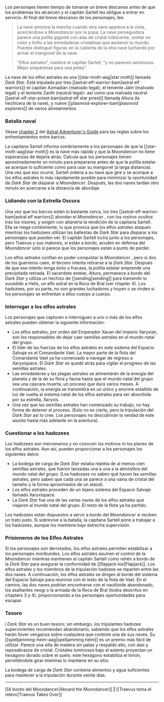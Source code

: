 Los personajes tienen tiempo de tomarse un breve descanso antes de que los problemas les alcancen y el capitán Sartell les obligue a entrar en servicio. Al final del breve descanso de los personajes, lee:  

> La nave aminora la marcha cuando otra nave aparece a la vista, acercándose a  _Moondancer_ por la popa. La nave perseguidora parece una polilla gigante con alas de cristal iridiscente, similar en color y brillo a las enredaderas cristalinas que asolaron tu mundo. Puedes distinguir figuras en la cubierta de la otra nave luchando por armar el mangonel de la nave.
> 
> "Elfos astrales", maldice el capitán Sartell, "y no parecen amistosos. Mejor prepárense para una pelea".

La nave de los elfos astrales es una [[star-moth-aag|star moth]] llamada  _Dark Star_. Está tripulada por tres [[astral-elf-warrior-bam|astral elf warriors]]-el capitán Azmadian (malvado legal), el teniente Jalin (malvado legal) y el teniente Zanth (neutral legal)- así como una malvada neutral [[astral-elf-star-priest-bam|astral elf star priest]] llamada Altura (la hechicera de la nave), y nueve [[plasmoid-explorer-bam|plasmoid explorers]] de varios alineamientos.  

### Batalla naval

Véase [chapter 2](https://5etools-mirror-1.github.io/variantrules.html#ship-to-ship%20combat_aag) del [Astral Adventurer's Guide](https://5etools-mirror-1.github.io/book.html#AAG) para las reglas sobre los enfrentamientos entre barcos.

La capitana Sartell informa sombríamente a los personajes de que la [[star-moth-aag|star moth]] es la nave más rápida y que la  _Moondancer_ no tiene esperanzas de dejarla atrás. Calcula que los personajes tienen aproximadamente un minuto para prepararse antes de que la polilla estelar se acerque lo suficiente como para usar su mangonel (a larga distancia). Una vez que eso ocurre, Sartell ordena a su nave que gire y se acerque a los elfos astrales lo más rápidamente posible para minimizar la oportunidad de  _Dark Star_ de disparar a  _Moondancer_. Después, las dos naves tardan otro minuto en acercarse a la distancia de abordaje.

### Lidiando con la Estrella Oscura

Una vez que los barcos están lo bastante cerca, los tres [[astral-elf-warrior-bam|astral elf warriors]] abordan el  _Moondancer_ , con los rostros ocultos tras los visores, y exigen con altanería la rendición de la capitana Sartell. Ella se niega cortésmente, lo que provoca que los elfos astrales ataquen mientras los hadozees utilizan las ballestas de  _Dark Star_ para disparar a los personajes que pueden ver. El capitán Sartell lucha junto a los personajes, pero Traevus y sus matones, si están a bordo, acuden en defensa del  _Moondancer_ sólo si parece que los personajes están a punto de perder.

Los elfos astrales confían en poder conquistar la  _Moondancer_ , pero si dos de los guerreros caen, el tercero intenta retirarse a la  _Dark Star_. Después de que ese intento tenga éxito o fracase, la polilla estelar emprende una precipitada retirada. El sacerdote estelar, Altura, permanece a bordo del  _Dark Star_ y utiliza un hechizo de [[sending|sending]] para transmitir lo sucedido a Helix, un elfo astral en la Roca de Bral (ver chapter 4). Los hadozees, por su parte, no son grandes luchadores y huyen o se rinden si los personajes se enfrentan a ellos cuerpo a cuerpo.

### Interrogar a los elfos astrales

Los personajes que capturen e interroguen a uno o más de los elfos astrales pueden obtener la siguiente información:  

  * Los elfos astrales, por orden del Emperador Xavan del Imperio Xaryxian, son los responsables de dejar caer semillas astrales en el mundo natal del grupo.
  * El líder de las fuerzas de los elfos astrales en este sistema del Espacio Salvaje es el Comandante Vael. La mayor parte de la flota del Comandante Vael ya ha comenzado a navegar de regreso a Xaryxispace. El  _Dark Star_ se quedó atrás para vigilar el progreso de las semillas astrales.
  * Las enredaderas y las plagas astrales se alimentarán de la energía del planeta y de la de su flora y fauna hasta que el mundo natal del grupo sea una cáscara muerta, un proceso que dura varios meses. A continuación, la energía se transmitirá en un único y enorme estallido de luz de vuelta al sistema natal de los elfos astrales para ser absorbida por su estrella, Xaryxis.
  * Una vez que las semillas astrales han comenzado su trabajo, no hay forma de detener el proceso. (Esto no es cierto, pero la tripulación del  _Dark Star_ así lo cree. Los personajes no descubrirán la verdad de este asunto hasta más adelante en la aventura).

### Cuestionar a los hadozees

Los hadozees son mercenarios y no conocen los motivos ni los planes de los elfos astrales. Aun así, pueden proporcionar a los personajes los siguientes datos:

  * La bodega de carga de  _Dark Star_ estaba repleta de al menos cien semillas astrales, que fueron lanzadas una a una a la atmósfera del mundo natal del grupo. (Los hadozees no saben qué hacen las semillas astrales, pero saben que cada una se parece a una vaina de cristal del tamaño y la forma aproximados de un ataúd).
  * Los elfos astrales proceden de un lejano sistema del Espacio Salvaje llamado Xaryxispace.
  * La  _Dark Star_ fue una de las varias naves de los elfos astrales que viajaron al mundo natal del grupo. El resto de la flota ya ha partido.

Los hadozees están dispuestos a servir a bordo del  _Moondancer_ si reciben un trato justo. Si sobrevive a la batalla, la capitana Sartell pone a trabajar a los hadozees, aunque los mantiene bajo estrecha supervisión.

### Prisioneros de los Elfos Astrales

Si los personajes son derrotados, los elfos astrales permiten estabilizar a los personajes moribundos. Los elfos astrales asumen el control de la  _Moondancer_ mientras mantienen al capitán Sartell como rehén a bordo de la  _Dark Star_ para asegurar la conformidad de [[flapjack-lox|Flapjack]]. Los elfos astrales y los miembros de la tripulación hadozee se reparten entre las dos naves. A continuación, los elfos astrales se dirigen al borde del sistema del Espacio Salvaje para reunirse con el resto de la flota de Vael. En el camino, las dos naves podrían encontrarse con el nautiloide abandonado, los asaltantes neogi o la armada de la Roca de Bral (todos descritos en chapters 3 y 4), proporcionando a los personajes oportunidades para escapar.  

### Tesoro

l  _Dark Star_ es un buen tesoro; sin embargo, los tripulantes hadozee supervivientes recomiendan abandonarlo, sabiendo que los elfos astrales harán llover venganza sobre cualquiera que controle una de sus naves. Su [[spelljamming-helm-aag|spelljamming helm]] es un premio más fácil de utilizar. Parece una silla de madera sin patas y respaldo alto, con alas y reposabrazos de cristal. Cristales luminosos bajo el asiento proyectan un hexágono dorado sobre el suelo; este hexágono estabiliza el timón, permitiéndole girar mientras lo mantiene en su sitio.

La bodega de carga de  _Dark Star_ contiene alimentos y agua suficientes para mantener a la tripulación durante veinte días.

* * *

[[A bordo del Moondancer|Aboard the Moondancer]] **|** [[Traevus toma el relevo|Traevus Takes Over]]

